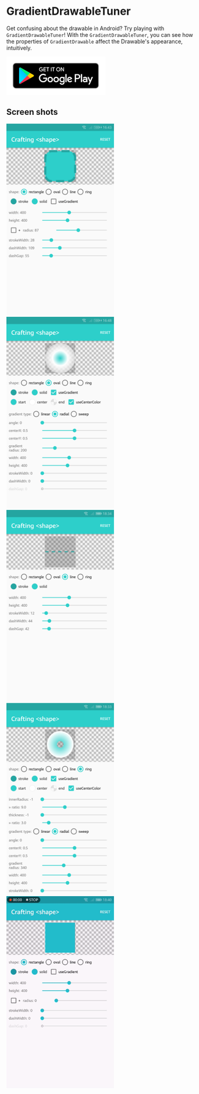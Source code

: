# GradientDrawableTuner

Get confusing about the <shape> drawable in Android? Try playing with `GradientDrawableTuner`! With the `GradientDrawableTuner`, you can see how the properties of `GradientDrawable` affect the Drawable's appearance, intuitively.

[![Get it on Google Play](art/en-play-badge.png)][1]

## Screen shots

<img src='art/screen-shot-1.png' height='500px'/> <img src='art/screen-shot-2.png' height='500px'/> <img src='art/screen-shot-3.png' height='500px'/> <img src='art/screen-shot-4.png' height='500px'/> <img src='art/screen-video.gif' height='500px'/>

 [1]: https://play.google.com/store/apps/details?id=top.defaults.gradientdrawabletuner